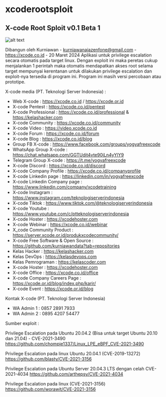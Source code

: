 # xcoderootsploit
X-code Root Sploit v0.1 Beta 1
------------------------------

![alt text](http://xcode.or.id/04_small-logo.png)

Dibangun oleh Kurniawan - kurniawanajazenfone@gmail.com - https://xcode.co.id - 20 Maret 2024
Aplikasi untuk privilege escalation secara otomatis pada target linux. Dengan exploit ini maka peretas cukup menjalankan 1 perintah maka otomatis mendapatkan akses root selama target mempunyai kerentanan untuk dilakukan privilege escalation dan exploit-nya tersedia di program ini.
Program ini masih versi percobaan atau prototipe.

X-code media (PT. Teknologi Server Indonesia) :
- Web X-code : https://xcode.co.id / https://xcode.or.id
- X-code Pentest : https://xcode.co.id/pentest
- X-code Professional : https://xcode.co.id/professional & https://kelashacker.com
- X-code Community : https://xcode.co.id/community
- X-code Video : https://video.xcode.co.id
- X-code Forum : https://xcode.co.id/forum
- X-code Blog : https://xcode.co.id/blog
- Group FB X-code : https://www.facebook.com/groups/yogyafreexcode
- WhatsApp Group X-code : https://chat.whatsapp.com/GGTUdit4vte90jLn4yYlY9
- Telegram Group X-code : https://t.me/yogyafreexcode
- X-code Discord : https://xcode.co.id/discord
- X-code Company Profile : https://xcode.co.id/companyprofile
- X-code Linkedin page : https://linkedin.com/in/yogyafreexcode
- X-code Linkedin Company page : https://www.linkedin.com/company/xcodetraining
- X-code Instagram : https://www.instagram.com/teknologiserverindonesia
- X-code Tiktok : https://www.tiktok.com/@teknologiserverindonesia
- X-code Youtube : https://www.youtube.com/c/ptteknologiserverindonesia
- X-code Hoster : https://xcodehoster.com
- X-code Webinar : https://xcode.co.id/webinar
- X_code Community Product : https://server.xcode.or.id/produkxcodecommunity/
- X-code Free Software & Open Source : https://github.com/kurniawandata?tab=repositories
- Kelas Hacker : https://kelashacker.com
- Kelas DevOps : https://kelasdevops.com
- Kelas Pemrograman : https://kelascoder.com
- X-code Hoster : https://xcodehoster.com
- X-code Office : https://xcode.co.id/office
- X-code Company Careers Page : https://xcode.or.id/blog/index.php/karir/
- X-code Event : https://xcode.or.id/blog

Kontak X-code (PT. Teknologi Server Indonesia)
- WA Admin 1 : 0857 2891 7933
- WA Admin 2 : 0895 4207 54477

Sumber exploit :

Privilege Escalation pada Ubuntu 20.04.2 (Bisa untuk target Ubuntu 20.10 dan 21.04) - CVE-2021-3490
https://github.com/chompie1337/Linux_LPE_eBPF_CVE-2021-3490

Privilege Escalation pada linux Ubuntu 20.04.1 (CVE-2019-13272)
https://github.com/blasty/CVE-2021-3156 

Privilege Escalation pada Ubuntu Server 20.04.3 LTS dengan celah CVE-2021-4034
https://github.com/arthepsy/CVE-2021-4034 

Privilege Escalation pada linux (CVE-2021-3156)
https://github.com/worawit/CVE-2021-3156 
